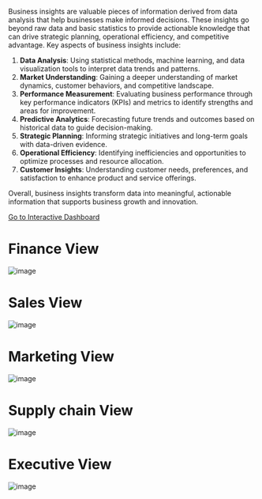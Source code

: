 Business insights are valuable pieces of information derived from data analysis that help businesses make informed decisions. These insights go beyond raw data and basic statistics to provide actionable knowledge that can drive strategic planning, operational efficiency, and competitive advantage. Key aspects of business insights include:

1. **Data Analysis**: Using statistical methods, machine learning, and data visualization tools to interpret data trends and patterns.
2. **Market Understanding**: Gaining a deeper understanding of market dynamics, customer behaviors, and competitive landscape.
3. **Performance Measurement**: Evaluating business performance through key performance indicators (KPIs) and metrics to identify strengths and areas for improvement.
4. **Predictive Analytics**: Forecasting future trends and outcomes based on historical data to guide decision-making.
5. **Strategic Planning**: Informing strategic initiatives and long-term goals with data-driven evidence.
6. **Operational Efficiency**: Identifying inefficiencies and opportunities to optimize processes and resource allocation.
7. **Customer Insights**: Understanding customer needs, preferences, and satisfaction to enhance product and service offerings.

Overall, business insights transform data into meaningful, actionable information that supports business growth and innovation.

[Go to Interactive Dashboard](https://app.powerbi.com/view?r=eyJrIjoiNzA3ZjIzOTUtZGQyNi00MTYyLTliZDAtYWZkOTMyNzAzMDkwIiwidCI6ImM2ZTU0OWIzLTVmNDUtNDAzMi1hYWU5LWQ0MjQ0ZGM1YjJjNCJ9)

# Finance View
![image](https://github.com/Mohammad-juber/Business-Insights-360/assets/105763505/5b9053cf-53dc-4b8a-b405-4f815e5d7db3)

# Sales View
![image](https://github.com/Mohammad-juber/Business-Insights-360/assets/105763505/525978a9-5923-4c36-a859-74e38cd7514d)

# Marketing View
![image](https://github.com/Mohammad-juber/Business-Insights-360/assets/105763505/1f847b22-5d93-4036-9d7a-f4a64d640175)

# Supply chain View
![image](https://github.com/Mohammad-juber/Business-Insights-360/assets/105763505/99a074f7-b755-46b6-ac7f-e7a7a0865a41)

# Executive View
![image](https://github.com/Mohammad-juber/Business-Insights-360/assets/105763505/0294e856-e75b-4a08-9ac2-76defc1cfcda)













